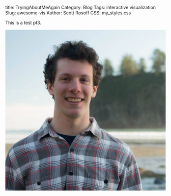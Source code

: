 title: TryingAboutMeAgain
Category: Blog
Tags: interactive visualization
Slug: awesome-vis
Author: Scott Rosoff
CSS: my_styles.css

<html>
<head>
<link rel="stylesheet"  href="../css/my_styles.css">
</head>

<body>

<p>
This is a test pt3.
</p>


<img src= "../images/profile_pic.jpg">


</body>
</html>